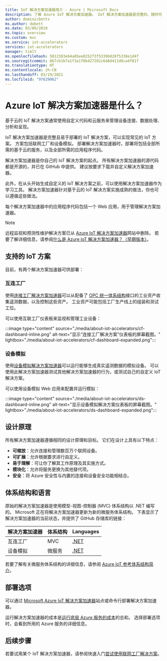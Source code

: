 ```yaml
---
title: IoT 解决方案加速器简介 - Azure | Microsoft Docs
description: 了解 Azure IoT 解决方案加速器。 IoT 解决方案加速器是完整的、随时可部署的端到端 IoT 解决方案。
author: dominicbetts
ms.author: dobett
ms.date: 03/09/2019
ms.topic: overview
ms.custom: mvc
ms.service: iot-accelerators
services: iot-accelerators
manager: timlt
ms.openlocfilehash: 5012383e64a85ee025273f5339b828f5338e1d4f
ms.sourcegitcommit: 867cb1b7a1f3a1f0b427282c648d411d0ca4f81f
ms.translationtype: HT
ms.contentlocale: zh-CN
ms.lasthandoff: 03/19/2021
ms.locfileid: "97629062"
---
```

# <a name="what-are-azure-iot-solution-accelerators"></a>Azure IoT 解决方案加速器是什么？

基于云的 IoT 解决方案通常使用自定义代码和云服务来管理设备连接、数据处理、分析和呈现。

IoT 解决方案加速器是完整且易于部署的 IoT 解决方案，可以实现常见的 IoT 方案。 方案包括联网工厂和设备模拟。 部署解决方案加速器时，部署将包括全部所需的基于云的服务，以及全部所需的应用程序代码。

解决方案加速器是你自己的 IoT 解决方案的起点。 所有解决方案加速器的源代码都是开源的，并已在 GitHub 中提供。 建议按要求下载并自定义解决方案加速器。

此外，在从头开始生成自定义的 IoT 解决方案之前，可以使用解决方案加速器作为学习工具。 解决方案加速器针对基于云的 IoT 解决方案实施成熟的做法，你也可以遵循这些做法。

每个解决方案加速器中的应用程序代码包括一个 Web 应用，用于管理解决方案加速器。

> [!NOTE]
> 远程监视和预测性维护解决方案已从 [Azure IoT 解决方案加速器](https://www.azureiotsolutions.com/Accelerators)网站中删除。 若要了解详细信息，请参阅[什么是 Azure IoT 解决方案加速器？（早期版本）](/previous-versions/azure/iot-accelerators/about-iot-accelerators)。

## <a name="supported-iot-scenarios"></a>支持的 IoT 方案

目前，有两个解决方案加速器可供部署：

### <a name="connected-factory"></a>互连工厂

使用[连接工厂解决方案加速器](iot-accelerators-connected-factory-features.md)可以从配备了 [OPC 统一体系结构](https://opcfoundation.org/about/opc-technologies/opc-ua/)接口的工业资产收集遥测数据，以及控制这些资产。 工业资产可能包括工厂生产线上的组装和测试工位。

可以使用互联工厂仪表板来监视和管理工业设备：

:::image type="content" source="./media/about-iot-accelerators/cf-dashboard-inline.png" alt-text="显示“连接工厂解决方案”仪表板的屏幕截图。" lightbox="./media/about-iot-accelerators/cf-dashboard-expanded.png":::

### <a name="device-simulation"></a>设备模拟

使用[设备模拟解决方案加速器](iot-accelerators-device-simulation-overview.md)可以运行能够生成真实遥测数据的模拟设备。 可以使用此解决方案加速器测试其他解决方案加速器的行为，或测试自己的自定义 IoT 解决方案。

可以使用设备模拟 Web 应用来配置并运行模拟：

:::image type="content" source="./media/about-iot-accelerators/ds-dashboard-inline.png" alt-text="显示设备模拟解决方案仪表板的屏幕截图。" lightbox="./media/about-iot-accelerators/ds-dashboard-expanded.png":::

## <a name="design-principles"></a>设计原理

所有解决方案加速器遵循相同的设计原理和目标。 它们在设计上具有以下特点：

* **可缩放**：允许连接和管理数百万个联网设备。
* **可扩展**：允许根据要求进行自定义。
* **易于理解**：可让你了解其工作原理及其实施方式。
* **模块化**：允许将服务更换为其他替代项。
* **安全**：将 Azure 安全性与内置的连接和设备安全功能相结合。

## <a name="architectures-and-languages"></a>体系结构和语言

原始的解决方案加速器是使用模型-视图-控制器 (MVC) 体系结构以 .NET 编写的。 Microsoft 正在将解决方案加速器更新为新的微服务体系结构。 下表显示了解决方案加速器的当前状态，并提供了 GitHub 存储库的链接：

| 解决方案加速器   | 体系结构  | Languages     |
| ---------------------- | ------------- | ------------- |
| 互连工厂      | MVC           | [.NET](https://github.com/Azure/azure-iot-connected-factory)          |
| 设备模拟      | 微服务 | [.NET](https://github.com/Azure/device-simulation-dotnet)          |

若要了解有关微服务体系结构的详细信息，请参阅 [Azure IoT 参考体系结构简介](/azure/architecture/reference-architectures/iot/)。

## <a name="deployment-options"></a>部署选项

可以通过 [Microsoft Azure IoT 解决方案加速器](https://www.azureiotsolutions.com/Accelerators#)站点或命令行部署解决方案加速器。

运行解决方案加速器的成本是[运行底层 Azure 服务的成本](https://azure.microsoft.com/pricing)的总和。 选择部署选项时，会看到所用的 Azure 服务的详细信息。

## <a name="next-steps"></a>后续步骤

若要试用某个 IoT 解决方案加速器，请参阅快速入门[尝试使用联网工厂解决方案](quickstart-connected-factory-deploy.md)。
